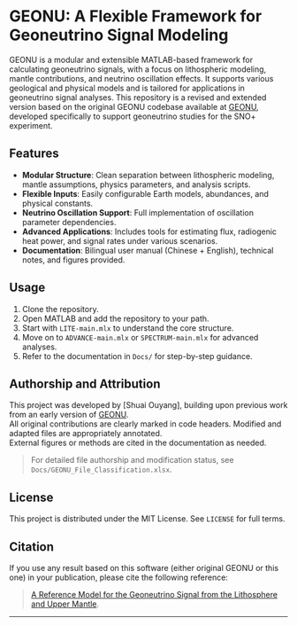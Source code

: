 # GEONU: A Flexible Framework for Geoneutrino Signal Modeling

GEONU is a modular and extensible MATLAB-based framework for calculating geoneutrino signals, with a focus on lithospheric modeling, mantle contributions, and neutrino oscillation effects. It supports various geological and physical models and is tailored for applications in geoneutrino signal analyses.
This repository is a revised and extended version based on the original GEONU codebase available at [GEONU](https://github.com/LSKgeo/GEONU), developed specifically to support geoneutrino studies for the SNO+ experiment.

## Features

- **Modular Structure**: Clean separation between lithospheric modeling, mantle assumptions, physics parameters, and analysis scripts.
- **Flexible Inputs**: Easily configurable Earth models, abundances, and physical constants.
- **Neutrino Oscillation Support**: Full implementation of oscillation parameter dependencies.
- **Advanced Applications**: Includes tools for estimating flux, radiogenic heat power, and signal rates under various scenarios.
- **Documentation**: Bilingual user manual (Chinese + English), technical notes, and figures provided.

## Usage

1. Clone the repository.
2. Open MATLAB and add the repository to your path.
3. Start with `LITE-main.mlx` to understand the core structure.
4. Move on to `ADVANCE-main.mlx` or `SPECTRUM-main.mlx` for advanced analyses.
5. Refer to the documentation in `Docs/` for step-by-step guidance.

## Authorship and Attribution

This project was developed by [Shuai Ouyang], building upon previous work from an early version of [GEONU](https://github.com/LSKgeo/GEONU).  
All original contributions are clearly marked in code headers. Modified and adapted files are appropriately annotated.  
External figures or methods are cited in the documentation as needed.

> For detailed file authorship and modification status, see `Docs/GEONU_File_Classification.xlsx`.

## License

This project is distributed under the MIT License.
See `LICENSE` for full terms.

## Citation

If you use any result based on this software (either original GEONU or this one) in your publication, please cite the following reference:

> [A Reference Model for the Geoneutrino Signal from the Lithosphere and Upper Mantle](https://agupubs.onlinelibrary.wiley.com/doi/full/10.1029/2019JB018433).  

---
